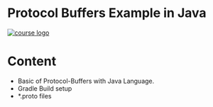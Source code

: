 # Protocol Buffers Example in Java

[![course logo](https://i.imgur.com/8fFmWAV.png)](http://bit.ly/protocol-buffers-github)

# Content

- Basic of Protocol-Buffers with Java Language.
- Gradle Build  setup
- *.proto files